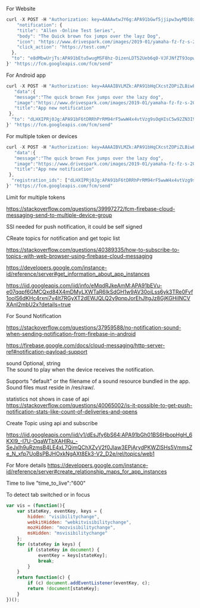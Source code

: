 
For Website
```javascript
curl -X POST -H "Authorization: key=AAAAwtwJY6g:APA91bGwf5jjipw3wyMD10xF4vPcYuQAixzQ0iFGa75iTnusw9aYfPLkOHEceHzj_82-eCMrYvsESfDqqWFL_ayGe46hP80JSCZ61wF1FI9Wl_pfZZTcwyZNmyzZ6jpqmtv5OaThr3TL" -H "Content-Type: application/json" -d '{
    "notification": {
    "title": "Allen -Online Test Series",
    "body": "The Quick brown fox jumps over the layz Dog",
    "icon": "https://www.drivespark.com/images/2019-01/yamaha-fz-fz-s-2019-9.jpg",
    "click_action": "https://test.com/"
  },
  "to": "e8dMbwUrjTs:APA91bEtu5wugMSF8hz-DizenLDT52Ueb6q0-VJFJNfZT93opw1WSujxQx6HLu8ODzAtSZm9Nno3-b8UqQhz40nB03T5uSoee6xsQuvQgG2SQq4jBqTPDJ3AqLKzAL7HcuZKRcxamzY4"
}' "https://fcm.googleapis.com/fcm/send"
```


For Android app
```javascript
curl -X POST -H "Authorization: key=AAAAIBVLMZk:APA91bHqCXcstZOPiZLBiwEsfdUSboJ9O0qGdEiFDO4BQ4RbNSdM6CbLFSMj6R6RFZPnyyY6jlYix005ktkivh9gWgxa0bX3O1b3jfLeUyTJ4Yq0E8CROKXIoIvL9QP5IzK47ActtDny" -H "Content-Type: application/json" -d '{
   "data":{
   "message":"The quick brown Fox jumps over the lazy dog",
   "image":"https://www.drivespark.com/images/2019-01/yamaha-fz-fz-s-2019-9.jpg",
   "title":"App new notification"
 },
  "to": "dLHXIPRj0Jg:APA91bF6tDRRhPrRM94rF5wwW4x4vtVzg9sOqHIsC5w92ZN3I9HQNP1jb9Ehjf7sF9GeSodDJlwNSM572LMB_G-4mESVRCpmtlg40CBYl0BJdlOtjxNiEze4LBOG1kmHwRUn7lBQqKUi"
}' "https://fcm.googleapis.com/fcm/send"

```

For multiple token or devices
```javascript
curl -X POST -H "Authorization: key=AAAAIBVLMZk:APA91bHqCXcstZOPiZLBiwEsfdUSboJ9O0qGdEiFDO4BQ4RbNSdM6CbLFSMj6R6RFZPnyyY6jlYix005ktkivh9gWgxa0bX3O1b3jfLeUyTJ4Yq0E8CROKXIoIvL9QP5IzK47ActtDny" -H "Content-Type: application/json" -d '{
   "data":{
   "message":"The quick brown Fox jumps over the lazy dog",
   "image":"https://www.drivespark.com/images/2019-01/yamaha-fz-fz-s-2019-9.jpg",
   "title":"App new notification"
 },
  "registration_ids": ["dLHXIPRj0Jg:APA91bF6tDRRhPrRM94rF5wwW4x4vtVzg9sOqHIsC5w92ZN3I9HQNP1jb9Ehjf7sF9GeSodDJlwNSM572LMB_G-4mESVRCpmtlg40CBYl0BJdlOtjxNiEze4LBOG1kmHwRUn7lBQqKUi","e3y-3H9YbPQ:APA91bGCZK7iXzuQO2c_eTIPOld6lGKUMiuJQPsrKdNF2N0gIkJSV3Hu2vVVRMzfbEZMLEUOeMuwxqRlu8Ls2mZiwf--EWi-wlm8UG3frzTKZvrI1JCgjk0f1u7he14ONTFHUwsYvJvZ"]
}' "https://fcm.googleapis.com/fcm/send"

```
Limit for multiple tokens

https://stackoverflow.com/questions/39997272/fcm-firebase-cloud-messaging-send-to-multiple-device-group

SSl needed for push notification, it could be self signed 

CReate topics for notification and get topic list

https://stackoverflow.com/questions/40389335/how-to-subscribe-to-topics-with-web-browser-using-firebase-cloud-messaging


https://developers.google.com/instance-id/reference/server#get_information_about_app_instances

https://iid.googleapis.com/iid/info/eMqdRJkeAmM:APA91bEVu-e07qqpf6GMCQxd84X4mDMyLXWTaR6IkSdGH1w9AV30oiLss6yk3TRe0Fvf1oolS6dKHc4rxni7v4lt7RGyXT2dEWJQLQ2y9pnpJorEhJltgJz8GjKGHiINCVXAnI2mbU2x?details=true

For Sound Notification

https://stackoverflow.com/questions/37959588/no-notification-sound-when-sending-notification-from-firebase-in-android

https://firebase.google.com/docs/cloud-messaging/http-server-ref#notification-payload-support

sound	Optional, string	
The sound to play when the device receives the notification.

Supports "default" or the filename of a sound resource bundled in the app. Sound files must reside in /res/raw/.


statistics not shows in case of api
https://stackoverflow.com/questions/40065002/is-it-possible-to-get-push-notification-stats-like-count-of-deliveries-and-opens



Create Topic using api and subscribe

https://iid.googleapis.com/iid/v1/dEsJfy6bS64:APA91bGh01BS6HbopHgH_6KXI9_-I7U-OqaWTbXAHlRu_-SeJxlh9uRzmsB4LE4xL7QjmQChXZvV2f0Jlaw3EPjArydPKWZlSHs5VmmsZe_N_xfp7UoBsPBJHOxkNgAXt8Ek3-V2_D2e/rel/topics/web1


For More details 
https://developers.google.com/instance-id/reference/server#create_relationship_maps_for_app_instances

Time to live 
"time_to_live":"600"

To detect tab switched or in focus
```javascript
var vis = (function(){
    var stateKey, eventKey, keys = {
        hidden: "visibilitychange",
        webkitHidden: "webkitvisibilitychange",
        mozHidden: "mozvisibilitychange",
        msHidden: "msvisibilitychange"
    };
    for (stateKey in keys) {
        if (stateKey in document) {
            eventKey = keys[stateKey];
            break;
        }
    }
    return function(c) {
        if (c) document.addEventListener(eventKey, c);
        return !document[stateKey];
    }
})();
```
